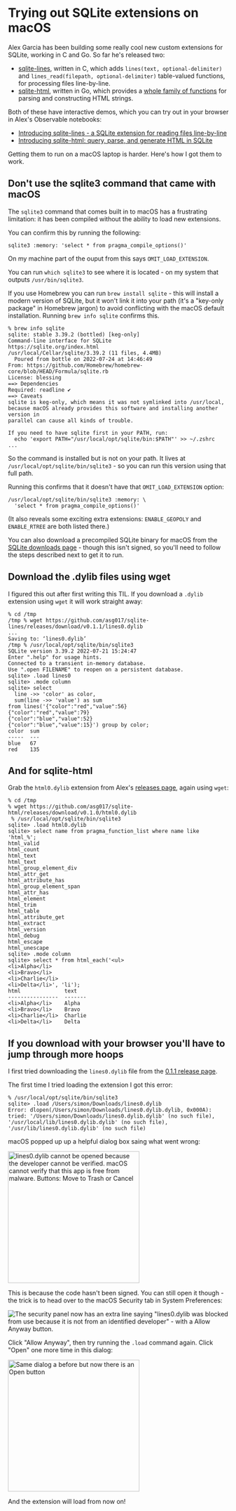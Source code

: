 # Trying out SQLite extensions on macOS

Alex Garcia has been building some really cool new custom extensions for SQLite, working in C and Go. So far he's released two:

- [sqlite-lines](https://github.com/asg017/sqlite-lines), written in C, which adds `lines(text, optional-delimiter)` and `lines_read(filepath, optional-delimiter)` table-valued functions, for processing files line-by-line.
- [sqlite-html](https://github.com/asg017/sqlite-html), 
written in Go, which provides a [whole family of functions](https://github.com/asg017/sqlite-html/blob/main/docs.md) for parsing and constructing HTML strings.

Both of these have interactive demos, which you can try out in your browser in Alex's Observable notebooks:

- [Introducing sqlite-lines - a SQLite extension for reading files line-by-line](https://observablehq.com/@asg017/introducing-sqlite-lines)
- [Introducing sqlite-html: query, parse, and generate HTML in SQLite](https://observablehq.com/@asg017/introducing-sqlite-html)

Getting them to run on a macOS laptop is harder. Here's how I got them to work.

## Don't use the sqlite3 command that came with macOS

The `sqlite3` command that comes built in to macOS has a frustrating limitation: it has been compiled without the ability to load new extensions.

You can confirm this by running the following:

    sqlite3 :memory: 'select * from pragma_compile_options()'

On my machine part of the ouput from this says `OMIT_LOAD_EXTENSION`.

You can run `which sqlite3` to see where it is located - on my system that outputs `/usr/bin/sqlite3`.

If you use Homebrew you can run `brew install sqlite` - this will install a modern version of SQLite, but it won't link it into your path (it's a "key-only package" in Homebrew jargon) to avoid conflicting with the macOS default installation. Running `brew info sqlite` confirms this.

```
% brew info sqlite 
sqlite: stable 3.39.2 (bottled) [keg-only]
Command-line interface for SQLite
https://sqlite.org/index.html
/usr/local/Cellar/sqlite/3.39.2 (11 files, 4.4MB)
  Poured from bottle on 2022-07-24 at 14:46:49
From: https://github.com/Homebrew/homebrew-core/blob/HEAD/Formula/sqlite.rb
License: blessing
==> Dependencies
Required: readline ✔
==> Caveats
sqlite is keg-only, which means it was not symlinked into /usr/local,
because macOS already provides this software and installing another version in
parallel can cause all kinds of trouble.

If you need to have sqlite first in your PATH, run:
  echo 'export PATH="/usr/local/opt/sqlite/bin:$PATH"' >> ~/.zshrc
...
```
So the command is installed but is not on your path. It lives at `/usr/local/opt/sqlite/bin/sqlite3` - so you can run this version using that full path.

Running this confirms that it doesn't have that `OMIT_LOAD_EXTENSION` option:

    /usr/local/opt/sqlite/bin/sqlite3 :memory: \
      'select * from pragma_compile_options()'

(It also reveals some exciting extra extensions: `ENABLE_GEOPOLY` and `ENABLE_RTREE` are both listed there.)

You can also download a precompiled SQLite binary for macOS from the [SQLite downloads page](https://www.sqlite.org/download.html) - though this isn't signed, so you'll need to follow the steps described next to get it to run.

## Download the .dylib files using wget

I figured this out after first writing this TIL. If you download a `.dylib` extension using `wget` it will work straight away:
```
% cd /tmp
/tmp % wget https://github.com/asg017/sqlite-lines/releases/download/v0.1.1/lines0.dylib
...
Saving to: ‘lines0.dylib’
/tmp % /usr/local/opt/sqlite/bin/sqlite3
SQLite version 3.39.2 2022-07-21 15:24:47
Enter ".help" for usage hints.
Connected to a transient in-memory database.
Use ".open FILENAME" to reopen on a persistent database.
sqlite> .load lines0
sqlite> .mode column
sqlite> select
  line ->> 'color' as color, 
  sum(line ->> 'value') as sum
from lines('{"color":"red","value":56}
{"color":"red","value":79}
{"color":"blue","value":52}
{"color":"blue","value":15}') group by color;
color  sum
-----  ---
blue   67 
red    135
```
## And for sqlite-html

Grab the `html0.dylib` extension from Alex's [releases page](https://github.com/asg017/sqlite-html/releases/tag/v0.1.0), again using `wget`:
```
% cd /tmp
% wget https://github.com/asg017/sqlite-html/releases/download/v0.1.0/html0.dylib
 % /usr/local/opt/sqlite/bin/sqlite3
sqlite> .load html0.dylib
sqlite> select name from pragma_function_list where name like 'html_%';
html_valid
html_count
html_text
html_text
html_group_element_div
html_attr_get
html_attribute_has
html_group_element_span
html_attr_has
html_element
html_trim
html_table
html_attribute_get
html_extract
html_version
html_debug
html_escape
html_unescape
sqlite> .mode column
sqlite> select * from html_each('<ul>
<li>Alpha</li>
<li>Bravo</li>
<li>Charlie</li>
<li>Delta</li>', 'li');
html              text   
----------------  -------
<li>Alpha</li>    Alpha  
<li>Bravo</li>    Bravo  
<li>Charlie</li>  Charlie
<li>Delta</li>    Delta  
```

## If you download with your browser you'll have to jump through more hoops

I first tried downloading the `lines0.dylib` file from the [0.1.1 release page](https://github.com/asg017/sqlite-lines/releases/tag/v0.1.1).

The first time I tried loading the extension I got this error:

```
% /usr/local/opt/sqlite/bin/sqlite3
sqlite> .load /Users/simon/Downloads/lines0.dylib
Error: dlopen(/Users/simon/Downloads/lines0.dylib.dylib, 0x000A): tried: '/Users/simon/Downloads/lines0.dylib.dylib' (no such file), '/usr/local/lib/lines0.dylib.dylib' (no such file), '/usr/lib/lines0.dylib.dylib' (no such file)
```
macOS popped up up a helpful dialog box saing what went wrong:

<img src="https://static.simonwillison.net/static/2022/sqlite-lines-computer-says-no.png" width="300" alt="lines0.dylib cannot be opened because the developer cannot be verified. macOS cannot verify that this app is free from malware. Buttons: Move to Trash or Cancel">

This is because the code hasn't been signed. You can still open it though - the trick is to head over to the macOS Security tab in System Preferences:

![The security panel now has an extra line saying "lines0.dylib was blocked from use because it is not from an identified developer" - with a Allow Anyway button.](https://static.simonwillison.net/static/2022/security-lines0.png)

Click "Allow Anyway", then try running the `.load` command again. Click "Open" one more time in this dialog:

<img src="https://static.simonwillison.net/static/2022/lines0-allow.png" width="300" alt="Same dialog a before but now there is an Open button">

And the extension will load from now on!
